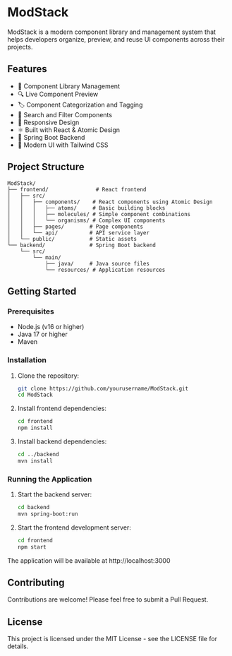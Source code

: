 # ModStack

ModStack is a modern component library and management system that helps developers organize, preview, and reuse UI components across their projects.

## Features

- 🎨 Component Library Management
- 🔍 Live Component Preview
- 🏷️ Component Categorization and Tagging
- 🔎 Search and Filter Components
- 📱 Responsive Design
- ⚛️ Built with React & Atomic Design
- 🎯 Spring Boot Backend
- 🌟 Modern UI with Tailwind CSS

## Project Structure

```
ModStack/
├── frontend/               # React frontend
│   ├── src/
│   │   ├── components/    # React components using Atomic Design
│   │   │   ├── atoms/     # Basic building blocks
│   │   │   ├── molecules/ # Simple component combinations
│   │   │   └── organisms/ # Complex UI components
│   │   ├── pages/        # Page components
│   │   └── api/          # API service layer
│   └── public/           # Static assets
└── backend/              # Spring Boot backend
    └── src/
        └── main/
            ├── java/     # Java source files
            └── resources/ # Application resources
```

## Getting Started

### Prerequisites

- Node.js (v16 or higher)
- Java 17 or higher
- Maven

### Installation

1. Clone the repository:
   ```bash
   git clone https://github.com/yourusername/ModStack.git
   cd ModStack
   ```

2. Install frontend dependencies:
   ```bash
   cd frontend
   npm install
   ```

3. Install backend dependencies:
   ```bash
   cd ../backend
   mvn install
   ```

### Running the Application

1. Start the backend server:
   ```bash
   cd backend
   mvn spring-boot:run
   ```

2. Start the frontend development server:
   ```bash
   cd frontend
   npm start
   ```

The application will be available at http://localhost:3000

## Contributing

Contributions are welcome! Please feel free to submit a Pull Request.

## License

This project is licensed under the MIT License - see the LICENSE file for details.

